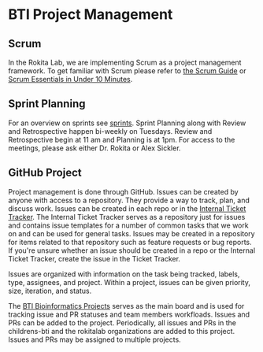 # BTI Project Management

## Scrum

In the Rokita Lab, we are implementing Scrum as a project management framework. To get familiar with Scrum please refer to [the Scrum Guide](https://scrumguides.org/scrum-guide.html) or [Scrum Essentials in Under 10 Minutes](https://www.youtube.com/watch?v=RtQ3tpq-RuE).

## Sprint Planning

For an overview on sprints see [sprints](sprints.md). Sprint Planning along with Review and Retrospective happen bi-weekly on Tuesdays. Review and Retrospective begin at 11 am and Planning is at 1pm. For access to the meetings, please ask either Dr. Rokita or Alex Sickler.

## GitHub Project

Project management is done through GitHub. Issues can be created by anyone with access to a repository. They provide a way to track, plan, and discuss work. Issues can be created in each repo or in the [Internal Ticket Tracker](https://github.com/childrens-bti/internal-ticket-tracker). The Internal Ticket Tracker serves as a repository just for issues and contains issue templates for a number of common tasks that we work on and can be used for general tasks. Issues may be created in a repository for items related to that repository such as feature requests or bug reports. If you're unsure whether an issue should be created in a repo or the Internal Ticket Tracker, create the issue in the Ticket Tracker.

Issues are organized with information on the task being tracked, labels, type, assignees, and project. Within a project, issues can be given priority, size, iteration, and status.

The [BTI Bioinformatics Projects](https://github.com/orgs/childrens-bti/projects/1/views/1) serves as the main board and is used for tracking issue and PR statuses and team members workfloads. Issues and PRs can be added to the project. Periodically, all issues and PRs in the childrens-bti and the rokitalab organizations are added to this project. Issues and PRs may be assigned to multiple projects.